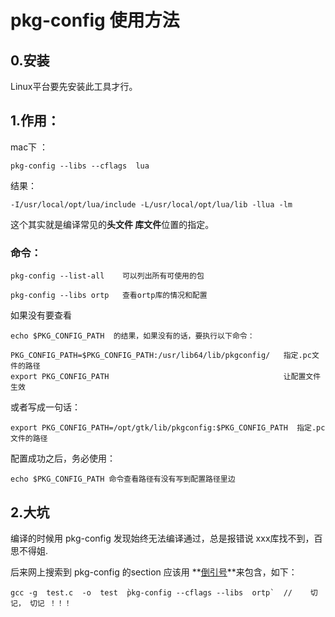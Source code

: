 # pkg-config 使用方法

## 0.安装

Linux平台要先安装此工具才行。



## 1.作用：

mac下 ：

```Shell
pkg-config --libs --cflags  lua
```

结果：

```
-I/usr/local/opt/lua/include -L/usr/local/opt/lua/lib -llua -lm
```

这个其实就是编译常见的**头文件 库文件**位置的指定。



### 命令：

```Shell
pkg-config --list-all    可以列出所有可使用的包
```

```
pkg-config --libs ortp   查看ortp库的情况和配置
```

如果没有要查看 

```shell
echo $PKG_CONFIG_PATH  的结果，如果没有的话，要执行以下命令：
```



```shell
PKG_CONFIG_PATH=$PKG_CONFIG_PATH:/usr/lib64/lib/pkgconfig/   指定.pc文件的路径
export PKG_CONFIG_PATH                                       让配置文件生效
```

或者写成一句话：

```shell
export PKG_CONFIG_PATH=/opt/gtk/lib/pkgconfig:$PKG_CONFIG_PATH  指定.pc文件的路径
```



配置成功之后，务必使用：

```
echo $PKG_CONFIG_PATH 命令查看路径有没有写到配置路径里边
```





## 2.大坑

编译的时候用 pkg-config 发现始终无法编译通过，总是报错说 xxx库找不到，百思不得姐.

后来网上搜索到 pkg-config 的section 应该用 **<u>倒引号</u>**来包含，如下：



```shell
gcc -g  test.c  -o  test  ̀pkg-config --cflags --libs  ortp`  //	切记， 切记 ！！！ 
```




